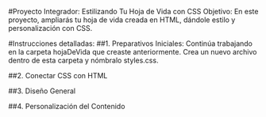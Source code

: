 #Proyecto Integrador: Estilizando Tu Hoja de Vida con CSS
Objetivo: En este proyecto, ampliarás tu hoja de vida creada en HTML, dándole estilo y personalización con CSS.

#Instrucciones detalladas:
##1. Preparativos Iniciales:
Continúa trabajando en la carpeta hojaDeVida que creaste anteriormente. Crea un nuevo archivo dentro de esta carpeta y nómbralo styles.css.

##2. Conectar CSS con HTML

##3. Diseño General

##4. Personalización del Contenido

